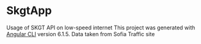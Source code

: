 # SkgtApp
Usage of SKGT API on low-speed internet
This project was generated with [Angular CLI](https://github.com/angular/angular-cli) version 6.1.5.
Data taken from Sofia Traffic site